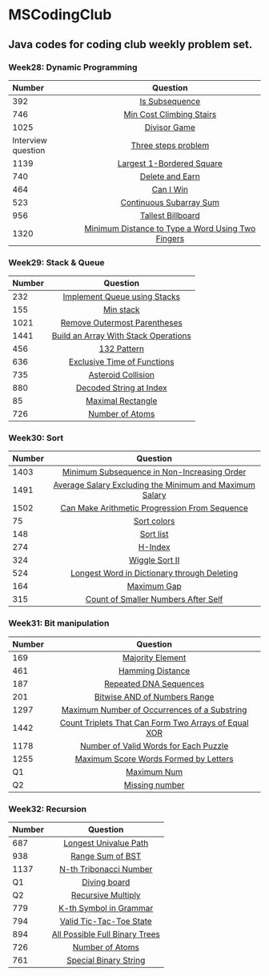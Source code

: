 # MSCodingClub
## Java codes for coding club weekly problem set.

### Week28: Dynamic Programming
|Number         |       Question                    |
| :-----------  |       :----------:                | 
|392            |       [Is Subsequence](https://leetcode.com/problems/is-subsequence/)              |
|746            |       [Min Cost Climbing Stairs](https://leetcode.com/problems/min-cost-climbing-stairs/)    |
|1025           |       [Divisor Game](https://leetcode.com/problems/divisor-game/)                |
|Interview question|    [Three steps problem](https://leetcode-cn.com/problems/three-steps-problem-lcci/)|
|1139           |       [Largest 1-Bordered Square](https://leetcode.com/problems/largest-1-bordered-square/)|
|740            |       [Delete and Earn](https://leetcode.com/problems/delete-and-earn/)|
|464            |       [Can I Win](https://leetcode.com/problems/can-i-win/)|
|523            |       [Continuous Subarray Sum](https://leetcode.com/problems/continuous-subarray-sum/)|
|956            |       [Tallest Billboard](https://leetcode.com/problems/tallest-billboard/)|
|1320           |       [Minimum Distance to Type a Word Using Two Fingers](https://leetcode.com/problems/minimum-distance-to-type-a-word-using-two-fingers/)|

### Week29: Stack & Queue
|Number         |       Question                    |
| :-----------  |       :----------:                | 
|232            |       [Implement Queue using Stacks](https://leetcode.com/problems/implement-queue-using-stacks/)              |
|155            |       [Min stack](https://leetcode.com/problems/min-stack/)                                                     |
|1021           |       [Remove Outermost Parentheses](https://leetcode.com/problems/remove-outermost-parentheses/)               |
|1441           |       [Build an Array With Stack Operations](https://leetcode.com/problems/build-an-array-with-stack-operations/)|
|456            |       [132 Pattern](https://leetcode.com/problems/132-pattern/) |
|636            |       [Exclusive Time of Functions](https://leetcode.com/problems/exclusive-time-of-functions/)|
|735            |       [Asteroid Collision](https://leetcode.com/problems/asteroid-collision/)|
|880            |       [Decoded String at Index](https://leetcode.com/problems/decoded-string-at-index/)|
|85             |       [Maximal Rectangle](https://leetcode.com/problems/maximal-rectangle/)|
|726            |       [Number of Atoms](https://leetcode.com/problems/number-of-atoms/)|

### Week30: Sort
|Number         |       Question                    |
| :-----------  |       :----------:                | 
|1403            |       [Minimum Subsequence in Non-Increasing Order](https://leetcode.com/problems/minimum-subsequence-in-non-increasing-order/)              |
|1491            |       [Average Salary Excluding the Minimum and Maximum Salary](https://leetcode.com/problems/average-salary-excluding-the-minimum-and-maximum-salary/)  |
|1502           |       [Can Make Arithmetic Progression From Sequence](https://leetcode.com/problems/can-make-arithmetic-progression-from-sequence/)               |
|75           |       [Sort colors](https://leetcode.com/problems/sort-colors/)|
|148           |       [Sort list](https://leetcode.com/problems/sort-list/) |
|274            |       [H-Index ](https://leetcode.com/problems/h-index)|
|324            |       [Wiggle Sort II](https://leetcode.com/problems/wiggle-sort-ii)|
|524            |       [Longest Word in Dictionary through Deleting](https://leetcode.com/problems/longest-word-in-dictionary-through-deleting)|
|164             |       [Maximum Gap ](https://leetcode.com/problems/maximum-gap)|
|315            |       [Count of Smaller Numbers After Self ](https://leetcode.com/problems/count-of-smaller-numbers-after-self)|


### Week31: Bit manipulation
|Number         |       Question                    |
| :-----------  |       :----------:                | 
|169            |       [Majority Element](https://leetcode.com/problems/majority-element)              |
|461            |       [Hamming Distance](https://leetcode.com/problems/hamming-distance)  |
|187           |       [Repeated DNA Sequences ](https://leetcode.com/problems/repeated-dna-sequences)               |
|201           |       [Bitwise AND of Numbers Range ](https://leetcode.com/problems/bitwise-and-of-numbers-range)|
|1297           |       [Maximum Number of Occurrences of a Substring ](https://leetcode.com/problems/maximum-number-of-occurrences-of-a-substring) |
|1442            |       [Count Triplets That Can Form Two Arrays of Equal XOR ](https://leetcode.com/problems/count-triplets-that-can-form-two-arrays-of-equal-xor)|
|1178           |       [Number of Valid Words for Each Puzzle ](https://leetcode.com/problems/number-of-valid-words-for-each-puzzle)|
|1255            |       [Maximum Score Words Formed by Letters ](https://leetcode.com/problems/maximum-score-words-formed-by-letters)|
|Q1             |       [Maximum Num ](https://leetcode-cn.com/problems/maximum-lcci/)|
|Q2            |       [Missing number](https://leetcode-cn.com/problems/missing-number-lcci/)|


### Week32: Recursion
|Number         |       Question                    |
| :-----------  |       :----------:                | 
|687            |       [Longest Univalue Path ](https://leetcode.com/problems/longest-univalue-path)              |
|938            |       [Range Sum of BST](https://leetcode.com/problems/range-sum-of-bst)  |
|1137           |       [N-th Tribonacci Number  ](https://leetcode.com/problems/n-th-tribonacci-number)               |
|Q1           |       [Diving board](https://leetcode-cn.com/problems/diving-board-lcci/)|
|Q2           |       [Recursive Multiply](https://leetcode-cn.com/problems/recursive-mulitply-lcci/) |
|779            |       [K-th Symbol in Grammar ](https://leetcode.com/problems/k-th-symbol-in-grammar)|
|794           |       [Valid Tic-Tac-Toe State  ](https://leetcode.com/problems/valid-tic-tac-toe-state)|
|894            |       [All Possible Full Binary Trees  ](https://leetcode.com/problems/all-possible-full-binary-trees)|
|726             |       [Number of Atoms ](https://leetcode.com/problems/number-of-atoms)|
|761            |       [Special Binary String ](https://leetcode.com/problems/special-binary-string)|

